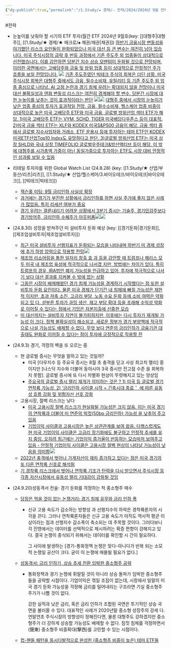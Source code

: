 ```yaml
---
{"dg-publish":true,"permalink":"/1.Study/★ 경제/☆ 전략/2024/2024년 9월 전략/","created":"2024-11-20T21:02:27.456+09:00","updated":"2025-06-03T20:07:19.562+09:00"}
---
```


#전략

- 눈높이를 낮춰야 할 시기의 ETF 투자(월간 ETF 2024년 9월호(key: [[대형주\|대형주]], [[1.Study/★ 경제/★ 매크로/♠ 채권/채권\|채권]])
	[하반기 금융시장 변동성을 야기했던 리스크 요인들이 완화되었으나 미국 대선 등 큰 변수는 여전히 남아 있습니다. 미국 주식시장의 급락 후 반등 과정에서 기존 주도주 외 업종들이 상대적으로 선전했습니다. 이를 감안하면 당분간 지수 상승 모멘텀이 둔화될 것으로 전망되며, 이러한 국면에서는 고배당주와 금융 및 방위 업종 등이 상대적으로 안정적인 주가 흐름을 보일 전망입니다.](8.27_눈높이를%20낮춰야%20할%20시기의%20ETF%20투자.pdf#page=3&selection=2,0,4,63&color=yellow)
	![](/img/user/attachments/Pasted%20image%2020240826210040.png)
	[기존 주도주였던 빅테크 주식의 회복은 더딘 상황. 미국 주식시장 회복은 대형주 중에서도 금융, 필수소비재, 유틸리티 등 기존 주도주 외 업종 중심으로 나타남. AI 고점 논란과 경기 침체 우려는 확대되지 않을 전망이나 미국 대선 불확실성과 엔화 변동성 리스크는 여전히 경계해야 할 변수. 당분간 시장에 대한 눈높이를 낮추는 것이 효과적이라는 판단](8.27_눈높이를%20낮춰야%20할%20시기의%20ETF%20투자.pdf#page=3&selection=12,32,14,56&color=yellow)
	![](/img/user/attachments/Pasted%20image%2020240826210100.png)![](/img/user/attachments/Pasted%20image%2020240826210125.png)
	[대형주 중에서 시장의 눈높이가 낮은 업종 중심의 투자가 효과적일 전망. 금융, 필수소비재, 헬스케어 업종 비중이 상대적으로 높은 미국 고배당주 ETF와 미국 금융, 글로벌 방위산업 섹터 ETF가 해당. 1)미국 고배당주 ETF는 VYM, SCHD, TIGER 미국배당다우존스 등이 대표적. 2)미국 금융 섹터 ETF는 XLF와 KODEX 미국S&P500 금융이 해당. 금융 섹터 중에서 글로벌 지수사업자와 거래소, ETF 운용사 등에 투자하는 테마 ETF인 KODEX 미국ETF산업Top10 Indxx도 유망하다고 판단. 3)글로벌 방위산업 ETF는 미국 상장 SHLD와 국내 상장 TIMEFOLIO 글로벌우주테크&방산액티브 등이 해당. 이 밖에 대형주를 시가총액 가중이 아닌 동일가중으로 투자하는 ETF도 시장 대비 안정적인 성과를 보일 수 있음](8.27_눈높이를%20낮춰야%20할%20시기의%20ETF%20투자.pdf#page=3&selection=23,3,40,65&color=yellow)

- 리테일 투자자를 위한 Global Watch List (24.8.28) (key: [[1.Study/★ 산업/부동산/리츠\|리츠]], [[1.Study/★ 산업/헬스케어/3.바이오테크/바이오테크\|바이오테크]], [[빅테크\|빅테크]])
	- [잭슨홀 미팅: 9월 금리인하 사실상 확정](8.28_리테일%20투자자를%20위한%20Global%20Watch%20List.pdf#page=3&selection=116,0,126,2&color=yellow)
	- [과거에는 경기가 부진한 상황에서 금리인하를 하면 사실 주가에 좋지 않은 사례가 많았음. 특히 리세션 여부가 중요](8.28_리테일%20투자자를%20위한%20Global%20Watch%20List.pdf#page=4&selection=4,0,35,2&color=yellow)
	- [경기 우려는 결론내리기 어려운 상황에서 3분기 증시는 기술주, 경기민감주보다 경기방어주, 금리인하 수혜주가 아웃퍼폼](8.28_리테일%20투자자를%20위한%20Global%20Watch%20List.pdf#page=5&selection=71,0,99,4&color=yellow)![](/img/user/attachments/Pasted%20image%2020240828150800.png)![](/img/user/attachments/Pasted%20image%2020240828150828.png)

- (24.8.30) 성장을 받쳐주던 미 설비투자 둔화 예상 (key: [[경기둔화\|경기둔화]], [[제조업설비투자\|제조업설비투자]])
	- [최근 미국 설비투자 선행지표가 둔화되는 모습을 나타내며 하반기 미 경제 성장에 추가 하방 압력으로 작용할 전망](8.30_성장을%20받쳐주던%20미%20설비투자%20둔화%20예상.pdf#page=1&selection=177,0,237,1&color=yellow)![](/img/user/attachments/Pasted%20image%2020240830112323.png)
	- [제조업 리쇼어링을 통한 일자리 창출 효 과 등을 감안할 때 트럼프나 해리스 모두 미국 내 제조업 육성에 적극적으로 나서겠 지만, 방법에는 차이가 있다. 특히 트럼프의 경우, IRA법안 폐지 가능성을 언급하고 있어, 투자에 적극적으로 나서기 보다 대선 결과를 지켜볼 수 밖에 없는 상황](8.30_성장을%20받쳐주던%20미%20설비투자%20둔화%20예상.pdf#page=1&selection=557,0,713,0&color=yellow)
	- [그동안 시장이 배제해왔던 경기 침체 가능성을 경계하기 시작했다는 점 또한 설비투자 둔화 요인이다. 물론 미국 경제가 단기간 내 침체에 빠질 가능성은 제한적 이지만, 초과 저축 소진, 고금리 부담, 노동 수요 둔화 등에 소비 여력은 약화되고 있 다. 섣부른 투자가 과잉 생산, 재고 부담 확대 등을 초래해 수익성 악화로 이어질 수 있다는 점에서 기업은 자본지출에 신중한 모습](8.30_성장을%20받쳐주던%20미%20설비투자%20둔화%20예상.pdf#page=1&selection=721,0,928,1&color=yellow)
	- [미 대선까지는 설비투자 지연이 불가피하지만, 이후에는 다시 투자가 재개될 가능성 이 크다. 정책 불확실성이 해소되고, 새로운 정부가 경기 부양책에 적극적으로 나설 가능성도 배제할 수 없다. 무엇 보다 연준의 금리인하가 금융기관 대출태도 완화로 이어질 수 있다는 점이 투자에 긍정적으로 작용할 전](8.30_성장을%20받쳐주던%20미%20설비투자%20둔화%20예상.pdf#page=1&selection=1138,0,1302,0&color=yellow)

- (24.9.3) 경기, 걱정의 벽을 또 오르는 중
	- 현 글로벌 증시는 무엇을 말하고 있는 것일까?
		- 미국 [다우지수 등 주요국 증시는 8월 초 충격을 딛고 사상 최고치 랠리] 중이지만 [나스닥 지수와 더불어 동아시아 3국 증시만 전고점 수준 을 회복하지 못함]. 글로벌 증시에 또 다시 차별화 현상이 뚜렷해지고 있는 양상임
		- [주요국의 글로벌 증시 랠리 재개가 의미하는 것은 ? 1) 미국 등 글로벌 경기 연착륙 가능성, 2) ‘금리인하 사이클 시작 = 긴축시대 종료＇ 에 따른 유동성 흐름 강화 및 위험자산 선호 강화](9.3_경기,%20걱정의%20벽을%20또%20오르는%20중.pdf#page=3&selection=103,0,161,2&color=yellow)
	- 고용시장, 절벽 리스크는 낮다
		- [미국 고용시장 절벽 리스크가 현실화될 가능성은 크지 않음. 이는 미국 경기의 연착륙과 더불어 미 연준의 빅컷(50bp 금리인하) 가능성 을 낮추어 주고 있음](9.3_경기,%20걱정의%20벽을%20또%20오르는%20중.pdf#page=4&selection=30,0,75,2&color=yellow)
		- [기업이익 사이클과 고용시장은 높은 상관관계를 보여 왔음. 다행스럽게도 현 미국 기업이익 사이클은 고금리 장기화에도 불구하고 안정적 추세를 유지 중임. 오히려 최근에는 기업이익 증가율이 반등하는 모습마저 보여주고 있음 - 안정적 기업이익 사이클은 고용시장 절벽 현상이 나타날 가능성이 낮음을 의미함](9.3_경기,%20걱정의%20벽을%20또%20오르는%20중.pdf#page=5&selection=33,0,109,3&color=yellow)![](/img/user/attachments/Pasted%20image%2020240903105659.png)
	- [2022년 충격에서 벗어나 가계자산이 재차 증가하고 있다는 점은 미국 경기의 또 다른 연착륙 신호로 해석됨](9.3_경기,%20걱정의%20벽을%20또%20오르는%20중.pdf#page=7&selection=199,0,228,3&color=yellow)
	- [기 경착륙 리스크에서 벗어나 연착륙 기조가 탄력을 다시 받으면서 주식시장 등 각종 자산시장에서 유동성 랠리 기대감이 강화될 것임](9.3_경기,%20걱정의%20벽을%20또%20오르는%20중.pdf#page=11&selection=99,1,133,2&color=yellow)

- (24.9.20)성동격서 전술: 경기 둔화를 걱정하는 척 중소형주 매수
	- [당장은 먹을 것이 없는 논쟁거리: 경기 침체 유무와 금리 인하 폭](9.20_성동격서%20전술_%20경기%20둔화를%20걱정하는%20척%20중소형주%20매수.pdf#page=1&selection=36,0,57,1&color=yellow)
		- 신규 고용 속도가 감소하는 방향성 과 선행지수의 하락은 경착륙론자의 시각을 끈다. 그러나 연착륙론자들은 신규 고용 속도가 아직도 역사적 평균 이상이라는 점과 선행지수 감소폭이 축소되는 데 주목할 것이다. 그러다보니 각 진영에서는 데이터를 선택적으로 제시하려는 확증 편향이 강해지고 있다. 결국 논쟁이 종식되기 위해서는 데이터를 확인할 시 간이 필요하다. 
		  
		  그 사이에 발생하는 [경기-통화정책 논쟁은 맞다-아니다가 반복 되는 소모적 논쟁일 공산이 크다. 굳이 이 논쟁에 매몰될 필요가 없다.]
		  
	- [성동격서: 금리 인하기, 상승 추세 전환 임박한 중소형주 공략](9.20_성동격서%20전술_%20경기%20둔화를%20걱정하는%20척%20중소형주%20매수.pdf#page=1&selection=482,0,501,2&color=yellow)
		- 통화정책과 경기 논쟁에 휘말릴 것이 아니라 상승 돌파가 임박한 중소형주들을 공략할 시점이다. 기업이익은 꺾일 조짐이 없는데, 시장에서 일말의 미국 경기 둔화 가능성을 걱정해 금리를 밀어내리는 구조라면 기실 중소형주 주가가 나쁠 것이 없다. 
		  
		  강한 실적과 낮은 금리, 혹은 금리 인하가 조합된 국면은 투기적인 상승 국면을 불러올 수 있다. 대표적인 사례가 2020년말 중소형 성장주의 강세 다. 연말연초 주식시장의 방향성이 정해진다면, 물론 대형주도 강하겠지만 중소 형주가 더 강하게 상승할 가능성도 배제할 수 없다. 짐짓 침체를 걱정하면서(聲東) 중소형주 비중확대(擊西)를 고민할 수 있는 시점이다.
		  
	- [컵-핸들 패턴을 동시다발적으로 완성한 (중소형주 비중이 높은) 테마 ETF들](9.20_성동격서%20전술_%20경기%20둔화를%20걱정하는%20척%20중소형주%20매수.pdf#page=4&selection=22,0,43,1&color=yellow)
